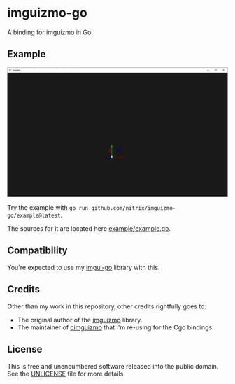 # imguizmo-go

A binding for imguizmo in Go.

## Example

![example.png](example.png)

Try the example with `go run github.com/nitrix/imguizmo-go/example@latest`.

The sources for it are located here [example/example.go](example/example.go).

## Compatibility

You're expected to use my [imgui-go](https://github.com/nitrix/imgui-go) library with this.

## Credits

Other than my work in this repository, other credits rightfully goes to:

* The original author of the [imguizmo](https://github.com/CedricGuillemet/ImGuizmo) library.
* The maintainer of [cimguizmo](https://github.com/cimgui/cimguizmo) that I'm re-using for the Cgo bindings.

## License

This is free and unencumbered software released into the public domain. See the [UNLICENSE](UNLICENSE) file for more details.
